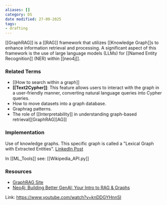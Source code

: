 ```yaml
---
aliases: []
category: DS
date modified: 27-09-2025
tags:
- drafting
---
```

[[GraphRAG]] is a [[RAG]] framework that utilizes [[Knowledge Graph]]s to enhance information retrieval and processing. A significant aspect of this framework is the use of large language models (LLMs) for [[Named Entity Recognition]] (NER) within [[neo4j]].

### Related Terms
- [[How to search within a graph]]
- **[[Text2Cypher]]**: This feature allows users to interact with the graph in a user-friendly manner, converting natural language queries into Cypher queries.
- How to move datasets into a graph database.
- Graphrag patterns.
- The role of [[Interpretability]] in understanding graph-based retrieval[[GraphRAG]]AG]]

### Implementation

Use of knowledge graphs. This specific graph is called a "Lexical Graph with Extracted Entities".
[LinkedIn Post](https://www.linkedin.com/posts/rani-baghezza-69b154b8_thats-why-im-bullish-on-knowledge-graphs-activity-7287474722039033857-BXyN?utm_source=share&utm_medium=member_desktop)

In [[ML_Tools]] see: [[Wikipedia_API.py]]
### Resources

- [GraphRAG Site](https://graphrag.com/concepts/intro-to-graphrag/)
- [Neo4j: Building Better GenAI: Your Intro to RAG & Graphs](https://www.youtube.com/watch?v=OuyTENdRcNs)

Link: https://www.youtube.com/watch?v=knDDGYHnnSI




